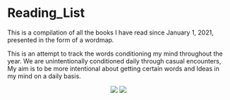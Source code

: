# Reading_List
This is a compilation of all the books I have read since January 1, 2021, presented in the form of a wordmap.

This is an attempt to track the words conditioning my mind throughout the year. We are unintentionally conditioned daily through
casual encounters, My aim is to be more intentional about getting certain words and Ideas in my mind on a daily basis.

<p  align="center">
  <img  src="https://user-images.githubusercontent.com/92489108/210157594-8eb04047-bac7-4981-bb51-71b69bc3a425.png" />
  
  <img src="https://user-images.githubusercontent.com/92489108/211017877-7b70474e-273b-4962-9f7d-9e1078da1f8b.png" />
</P>

